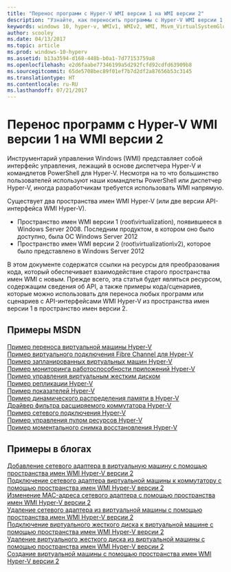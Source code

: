 ```yaml
---
title: "Перенос программ с Hyper-V WMI версии 1 на WMI версии 2"
description: "Узнайте, как переносить программы с Hyper-V WMI версии 1 на WMI версии 2"
keywords: windows 10, hyper-v, WMIv1, WMIv2, WMI, Msvm_VirtualSystemGlobalSettingData, root\virtualization
author: scooley
ms.date: 04/13/2017
ms.topic: article
ms.prod: windows-10-hyperv
ms.assetid: b13a3594-d168-448b-b0a1-7d77153759a8
ms.openlocfilehash: e2d6faabe77346199a5d292fcfd92cdfd63909b8
ms.sourcegitcommit: 65de5708bec89f01ef7b7d2df2a87656b53c3145
ms.translationtype: HT
ms.contentlocale: ru-RU
ms.lasthandoff: 07/21/2017
---
```

# Перенос программ с Hyper-V WMI версии 1 на WMI версии 2

Инструментарий управления Windows (WMI) представляет собой интерфейс управления, лежащий в основе диспетчера Hyper-V и командлетов PowerShell для Hyper-V.  Несмотря на то что большинство пользователей используют наши командлеты PowerShell или диспетчер Hyper-V, иногда разработчикам требуется использовать WMI напрямую.  

Существует два пространства имен WMI Hyper-V (или две версии API-интерфейса WMI Hyper-V).
* Пространство имен WMI версии 1 (root\virtualization), появившееся в Windows Server 2008. Последним продуктом, в котором оно было доступно, была ОС Windows Server 2012
* Пространство имен WMI версии 2 (root\virtualization\v2), которое было представлено в Windows Server 2012

В этом документе содержатся ссылки на ресурсы для преобразования кода, который обеспечивает взаимодействие старого пространства имен WMI с новым.  Прежде всего, эта статья будет являться ресурсом, содержащим сведения об API, а также примеры кода/сценариев, которые можно использовать для переноса любых программ или сценариев с API-интерфейсами WMI Hyper-V из пространства имен версии 1 в пространство имен версии 2.

## Примеры MSDN

[Пример переноса виртуальной машины Hyper-V](http://code.msdn.microsoft.com/windowsdesktop/Hyper-V-virtual-machine-aef356ee)  
[Пример виртуального подключения Fibre Channel для Hyper-V](http://code.msdn.microsoft.com/windowsdesktop/Hyper-V-virtual-Fiber-35d27dcd)  
[Пример запланированных виртуальных машин Hyper-V](http://code.msdn.microsoft.com/windowsdesktop/Hyper-V-planned-virtual-8c7b7499)  
[Пример мониторинга работоспособности приложений Hyper-V](http://code.msdn.microsoft.com/windowsdesktop/Hyper-V-application-health-dc0294f2)  
[Пример управления виртуальным жестким диском](http://code.msdn.microsoft.com/windowsdesktop/Virtual-hard-disk-03108ed3)  
[Пример репликации Hyper-V](http://code.msdn.microsoft.com/windowsdesktop/Hyper-V-replication-sample-d2558867)  
[Пример показателей Hyper-V](http://code.msdn.microsoft.com/windowsdesktop/Hyper-V-metrics-sample-2dab2cb1)  
[Пример динамического распределения памяти в Hyper-V](http://code.msdn.microsoft.com/windowsdesktop/Hyper-V-dynamic-memory-9b0b1d05)  
[Драйвер фильтра расширяемого коммутатора Hyper-V](http://code.msdn.microsoft.com/windowsdesktop/Hyper-V-Extensible-Virtual-e4b31fbb)  
[Пример сетевого подключения Hyper-V](http://code.msdn.microsoft.com/windowsdesktop/Hyper-V-networking-sample-7c47e6f5)  
[Пример управления пулом ресурсов Hyper-V](http://code.msdn.microsoft.com/windowsdesktop/Hyper-V-resource-pool-df906d95)  
[Пример моментального снимка восстановления Hyper-V](http://code.msdn.microsoft.com/windowsdesktop/Hyper-V-recovery-snapshot-ea72320c)  

## Примеры в блогах

[Добавление сетевого адаптера в виртуальную машину с помощью пространства имен WMI Hyper-V версии 2](http://blogs.msdn.com/b/taylorb/archive/2013/07/15/adding-a-network-adapter-to-a-vm-using-the-hyper-v-wmi-v2-namespace.aspx)  
[Подключение сетевого адаптера виртуальной машины к коммутатору с помощью пространства имен WMI Hyper-V версии 2](http://blogs.msdn.com/b/taylorb/archive/2013/07/15/connecting-a-vm-network-adapter-to-a-switch-using-the-hyper-v-wmi-v2-namespace.aspx)  
[Изменение MAC-адреса сетевого адаптера с помощью пространства имен WMI Hyper-V версии 2](http://blogs.msdn.com/b/taylorb/archive/2013/08/12/changing-the-mac-address-of-nic-using-the-hyper-v-wmi-v2-namespace.aspx)  
[Удаление сетевого адаптера из виртуальной машины с помощью пространства имен WMI Hyper-V версии 2](http://blogs.msdn.com/b/taylorb/archive/2013/08/12/removing-a-network-adapter-to-a-vm-using-the-hyper-v-wmi-v2-namespace.aspx)  
[Подключение виртуального жесткого диска к виртуальной машине с помощью пространства имен WMI Hyper-V версии 2](http://blogs.msdn.com/b/taylorb/archive/2013/08/12/attaching-a-vhd-to-a-vm-using-the-hyper-v-wmi-v2-namespace.aspx)  
[Удаление виртуального жесткого диска из виртуальной машины с помощью пространства имен WMI Hyper-V версии 2](http://blogs.msdn.com/b/taylorb/archive/2013/08/12/removing-a-vhd-from-a-vm-using-the-hyper-v-wmi-v2-namespace.aspx)  
[Создание виртуальной машины с помощью пространства имен WMI Hyper-V версии 2](http://blogs.msdn.com/b/virtual_pc_guy/archive/2013/06/20/creating-a-virtual-machine-with-wmi-v2.aspx)

